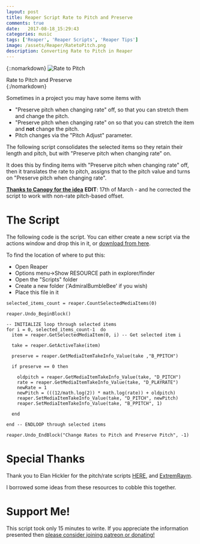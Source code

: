 ```yaml
---
layout: post
title: Reaper Script Rate to Pitch and Preserve
comments: true
date:   2017-08-18_15:29:43 
categories: music
tags: ['Reaper', 'Reaper Scripts', 'Reaper Tips']
image: /assets/Reaper/RatetoPitch.png
description: Converting Rate to Pitch in Reaper
---
```


{::nomarkdown}
  <img src="/assets/Reaper/RatetoPitch.png" alt="Rate to Pitch">
  <div class="image-caption">Rate to Pitch and Preserve</div>
{:/nomarkdown}

Sometimes in a project you may have some items with 

* "Preserve pitch when changing rate" off, so that you can stretch them and change the pitch. 
* "Preserve pitch when changing rate" on so that you can stretch the item and **not** change the pitch. 
* Pitch changes via the "Pitch Adjust" parameter.

The following script consolidates the selected items so they retain their length and pitch, but with "Preserve pitch when changing rate" on. 

It does this by finding items with "Preserve pitch when changing rate" off, then it translates the rate to pitch, assigns that to the pitch value and turns on "Preserve pitch when changing rate".

[**Thanks to Canopy for the idea**](https://soundcloud.com/canopy_music) **EDIT**: 17th of March - and he corrected the script to work with non-rate pitch-based offset.

<!--more-->

# The Script

The following code is the script. You can either create a new script via the actions window and drop this in it, or [download from here](/assets/Reaper/Scripts/RatetoPitchandPreserve.lua).

To find the location of where to put this:

* Open Reaper
* Options menu->Show RESOURCE path in explorer/finder
* Open the "Scripts" folder
* Create a new folder ('AdmiralBumbleBee' if you wish)
* Place this file in it

~~~
selected_items_count = reaper.CountSelectedMediaItems(0)

reaper.Undo_BeginBlock()

-- INITIALIZE loop through selected items
for i = 0, selected_items_count-1  do
  item = reaper.GetSelectedMediaItem(0, i) -- Get selected item i

  take = reaper.GetActiveTake(item)

  preserve = reaper.GetMediaItemTakeInfo_Value(take ,"B_PPITCH")

  if preserve == 0 then
    
    oldpitch = reaper.GetMediaItemTakeInfo_Value(take, "D_PITCH")
    rate = reaper.GetMediaItemTakeInfo_Value(take, "D_PLAYRATE")
    newRate = 1
    newPitch = (((12/math.log(2)) * math.log(rate)) + oldpitch)
    reaper.SetMediaItemTakeInfo_Value(take, "D_PITCH", newPitch)
    reaper.SetMediaItemTakeInfo_Value(take, "B_PPITCH", 1)

  end

end -- ENDLOOP through selected items

reaper.Undo_EndBlock("Change Rates to Pitch and Preserve Pitch", -1)
~~~

# Special Thanks

Thank you to Elan Hickler for the pitch/rate scripts [HERE](https://github.com/ReaTeam/ReaScripts/tree/master/Takes%20Properties), and [ExtremRaym](https://www.extremraym.com/en/).

I borrowed some ideas from these resources to cobble this together.

# Support Me!

This script took only 15 minutes to write. If you appreciate the information presented then <a href="/DonateNow/">please consider joining patreon or donating!</a>







